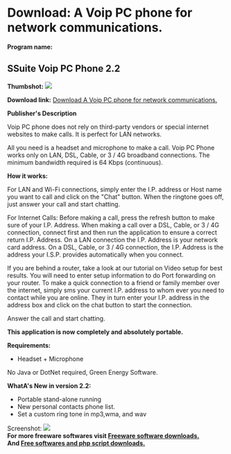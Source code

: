 # Download: A Voip PC phone for network communications.

**Program name:**

## SSuite Voip PC Phone 2.2

  
**Thumbshot:** ![](http://www.freewarefiles.com/screenshot/ssuitevoip2_md.jpg)   
  
**Download link:** [Download A Voip PC phone for network communications.](http://freesoftwares.boysofts.com/SSuite-Office-VOIP-PC-Phone_program_46630.html)  
  


**Publisher's Description**  
  


Voip PC phone does not rely on third-party vendors or special internet websites to make calls. It is perfect for LAN networks. 

All you need is a headset and microphone to make a call. Voip PC Phone works only on LAN, DSL, Cable, or 3 / 4G broadband connections. The minimum bandwidth required is 64 Kbps (continuous).

**How it works:**

For LAN and Wi-Fi connections, simply enter the I.P. address or Host name you want to call and click on the "Chat" button. When the ringtone goes off, just answer your call and start chatting.

For Internet Calls: Before making a call, press the refresh button to make sure of your I.P. Address. When making a call over a DSL, Cable, or 3 / 4G connection, connect first and then run the application to ensure a correct return I.P. Address. On a LAN connection the I.P. Address is your network card address. On a DSL, Cable, or 3 / 4G connection, the I.P. Address is the address your I.S.P. provides automatically when you connect.

If you are behind a router, take a look at our tutorial on Video setup for best results. You will need to enter setup information to do Port forwarding on your router. To make a quick connection to a friend or family member over the internet, simply sms your current I.P. address to whom ever you need to contact while you are online. They in turn enter your I.P. address in the address box and click on the chat button to start the connection. 

Answer the call and start chatting. 

**This application is now completely and absolutely portable.**

**Requirements:**

  * Headset + Microphone 

No Java or DotNet required, Green Energy Software.

**WhatA's New in version 2.2:**

  * Portable stand-alone running 
  * New personal contacts phone list. 
  * Set a custom ring tone in mp3,wma, and wav 

  
  
Screenshot: ![](http://www.freewarefiles.com/screenshot/ssuitevoip2.jpg)   
**For more freeware softwares visit [Freeware software downloads.](http://freesoftwares.boysofts.com/)**   
**And [Free softwares and php script downloads.](http://www.boysofts.com/)**
